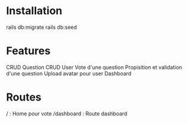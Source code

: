 # Installation
rails db:migrate
rails db:seed

# Features
CRUD Question
CRUD User
Vote d'une question
Propisition et validation d'une question
Upload avatar pour user
Dashboard

# Routes
/ : Home pour vote
/dashboard : Route dashboard